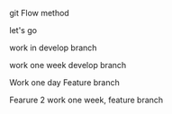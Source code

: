 git Flow method

let's go 

work in develop branch

work one week develop branch

Work one day Feature branch

Fearure 2 work one week, feature branch

